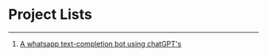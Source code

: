 <h1 width="100%"> Project Lists </h1>
<hr>
<ol>
  <li><a href="https://github.com/Achumi-vitope/Personal-Projects/tree/main/ChatGPT-WhatsApp-Bot" target=blank_>A whatsapp text-completion bot using chatGPT's<a/></li>
</ol>

